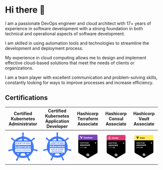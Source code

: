 # Hi there 👋

I am a passionate DevOps engineer and cloud architect with 17+ years of experience in software development with a strong foundation in both technical and operational aspects of software development. 

I am skilled in using automation tools and technologies to streamline the development and deployment process.

My experience in cloud computing allows me to design and implement effective cloud-based solutions that meet the needs of clients or organizations. 

I am a team player with excellent communication and problem-solving skills, constantly looking for ways to improve processes and increase efficiency.


## Certifications

<table>
<thead>
  <tr>
    <th>Certified Kubernetes Administrator</th>
    <th>Certified Kubernetes Application Developer</th>
    <th>Hashicorp Terraform Associate</th>
    <th>Hashicorp Consul Associate</th>
    <th>Hashicorp Vault Associate</th>
  </tr>
</thead>
<tbody>
  <tr>
    <td>
        <a href="https://www.credly.com/badges/39e2ba48-6d1c-4eeb-8820-9329137eb08b/public_url"><img src="website/static/certifications/cka.png" alt="CKA: Certified Kubernetes Administrator"></a>
    </td>
    <td>
        <a href="https://www.credly.com/badges/abaeb350-5324-4392-867c-3e3e7248f758/public_url"><img src="website/static/certifications/ckad.png" alt="CKAD: Certified Kubernetes Application Developer"></a> 
    </td>
    <td>
        <a href="https://www.credly.com/badges/6e8b94f8-3987-42a3-8d00-3fdc9e591e0b/public_url"><img src="website/static/certifications/terraform.png" alt="HashiCorp Certified: Terraform Associate (002)"></a>
    </td>
    <td>
        <a href="https://www.credly.com/badges/a0812793-bbb3-4650-a30e-676c7354183d/public_url"><img src="website/static/certifications/consul.png" alt="HashiCorp Certified: Consul Associate (002)"></a>
    </td>
    <td> 
        <a href="https://www.credly.com/badges/c99bdc40-c011-41b6-beca-57cd606c9cdb/public_url"><img src="website/static/certifications/vault.png" alt="
HashiCorp Certified: Vault Associate (002)"></a>
   </td>
  </tr>
</tbody>
</table>

<!--
**aazon/aazon** is a ✨ _special_ ✨ repository because its `README.md` (this file) appears on your GitHub profile.

Here are some ideas to get you started:

- 🔭 I’m currently working on ...
- 🌱 I’m currently learning ...
- 👯 I’m looking to collaborate on ...
- 🤔 I’m looking for help with ...
- 💬 Ask me about ...
- 📫 How to reach me: ...
- 😄 Pronouns: ...
- ⚡ Fun fact: ...
-->
